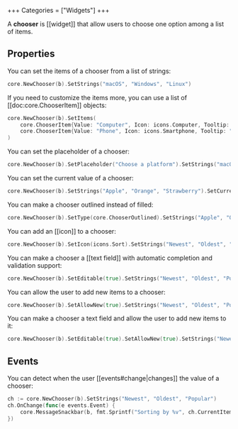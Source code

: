 +++
Categories = ["Widgets"]
+++

A **chooser** is [[widget]] that allow users to choose one option among a list of items.

## Properties

You can set the items of a chooser from a list of strings:

```Go
core.NewChooser(b).SetStrings("macOS", "Windows", "Linux")
```

If you need to customize the items more, you can use a list of [[doc:core.ChooserItem]] objects:

```Go
core.NewChooser(b).SetItems(
    core.ChooserItem{Value: "Computer", Icon: icons.Computer, Tooltip: "Use a computer"},
    core.ChooserItem{Value: "Phone", Icon: icons.Smartphone, Tooltip: "Use a phone"},
)
```

You can set the placeholder of a chooser:

```Go
core.NewChooser(b).SetPlaceholder("Choose a platform").SetStrings("macOS", "Windows", "Linux")
```

You can set the current value of a chooser:

```Go
core.NewChooser(b).SetStrings("Apple", "Orange", "Strawberry").SetCurrentValue("Orange")
```

You can make a chooser outlined instead of filled:

```Go
core.NewChooser(b).SetType(core.ChooserOutlined).SetStrings("Apple", "Orange", "Strawberry")
```

You can add an [[icon]] to a chooser:

```Go
core.NewChooser(b).SetIcon(icons.Sort).SetStrings("Newest", "Oldest", "Popular")
```

You can make a chooser a [[text field]] with automatic completion and validation support:

```Go
core.NewChooser(b).SetEditable(true).SetStrings("Newest", "Oldest", "Popular")
```

You can allow the user to add new items to a chooser:

```Go
core.NewChooser(b).SetAllowNew(true).SetStrings("Newest", "Oldest", "Popular")
```

You can make a chooser a text field and allow the user to add new items to it:

```Go
core.NewChooser(b).SetEditable(true).SetAllowNew(true).SetStrings("Newest", "Oldest", "Popular")
```

## Events

You can detect when the user [[events#change|changes]] the value of a chooser:

```Go
ch := core.NewChooser(b).SetStrings("Newest", "Oldest", "Popular")
ch.OnChange(func(e events.Event) {
    core.MessageSnackbar(b, fmt.Sprintf("Sorting by %v", ch.CurrentItem.Value))
})
```
